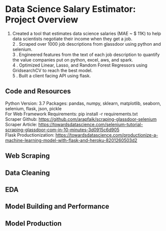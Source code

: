 
# Data Science Salary Estimator: Project Overview
   1. Created a tool that estimates data science salaries (MAE ~ $ 11K) to help data scientists negotiate their income when they get a job.<br>
2 . Scraped over 1000 job descriptions from glassdoor using python and selenium. <br>
3 . Engineered features from the text of each job description to quantify the value companies put on python, excel, aws, and spark.<br>
4 . Optimized Linear, Lasso, and Random Forest Regressors using GridsearchCV to reach the best model.<br>
5 . Built a client facing API using flask.<br>

## Code and Resources
Python Version: 3.7
Packages: pandas, numpy, sklearn, matplotlib, seaborn, selenium, flask, json, pickle <br>
For Web Framework Requirements: pip install -r requirements.txt <br>
Scraper Github: https://github.com/arapfaik/scraping-glassdoor-selenium <br>
Scraper Article: https://towardsdatascience.com/selenium-tutorial-scraping-glassdoor-com-in-10-minutes-3d0915c6d905 <br>
Flask Productionization: https://towardsdatascience.com/productionize-a-machine-learning-model-with-flask-and-heroku-8201260503d2 <br>

## Web Scraping

## Data Cleaning

## EDA

## Model Building and Performance

## Model Production


